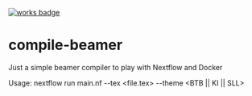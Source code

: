 [![works badge](https://cdn.rawgit.com/nikku/works-on-my-machine/v0.2.0/badge.svg)](https://github.com/nikku/works-on-my-machine)

# compile-beamer
Just a simple beamer compiler to play with Nextflow and Docker

Usage:
   nextflow run main.nf --tex <file.tex> --theme <BTB || KI || SLL>